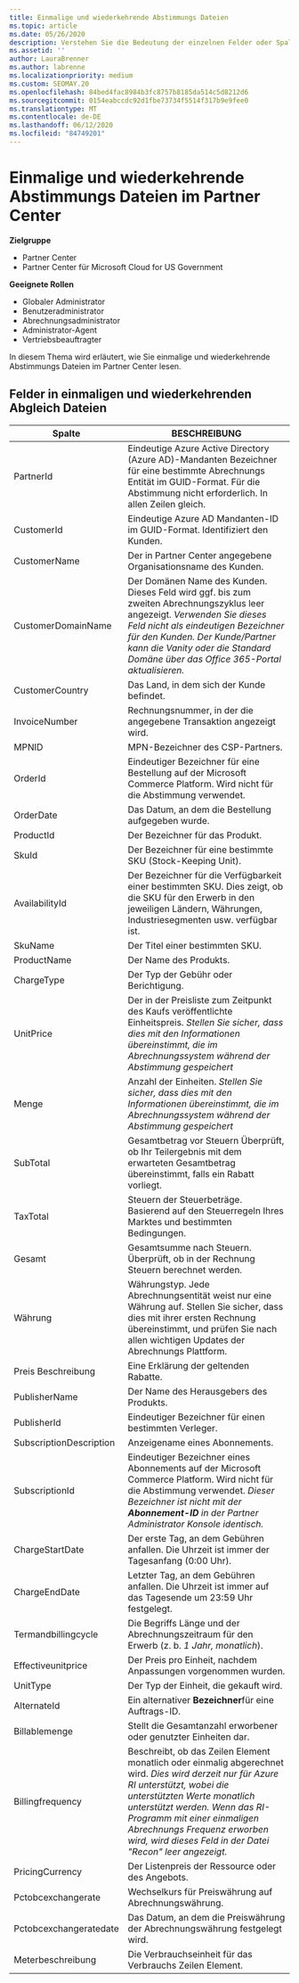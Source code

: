 ```yaml
---
title: Einmalige und wiederkehrende Abstimmungs Dateien
ms.topic: article
ms.date: 05/26/2020
description: Verstehen Sie die Bedeutung der einzelnen Felder oder Spalten in den einmaligen und wiederkehrenden Abstimmungs Dateien von Partner Center.
ms.assetid: ''
author: LauraBrenner
ms.author: labrenne
ms.localizationpriority: medium
ms.custom: SEOMAY.20
ms.openlocfilehash: 84bed4fac8984b3fc8757b8185da514c5d8212d6
ms.sourcegitcommit: 0154eabccdc92d1fbe73734f5514f317b9e9fee0
ms.translationtype: MT
ms.contentlocale: de-DE
ms.lasthandoff: 06/12/2020
ms.locfileid: "84749201"
---
```

# <a name="one-time-and-recurring-reconciliation-files-in-partner-center"></a>Einmalige und wiederkehrende Abstimmungs Dateien im Partner Center

**Zielgruppe**

- Partner Center
- Partner Center für Microsoft Cloud for US Government

**Geeignete Rollen**

- Globaler Administrator
- Benutzeradministrator
- Abrechnungsadministrator
- Administrator-Agent
- Vertriebsbeauftragter

In diesem Thema wird erläutert, wie Sie einmalige und wiederkehrende Abstimmungs Dateien im Partner Center lesen.

## <a name="fields-in-one-time-and-recurring-reconciliation-files"></a>Felder in einmaligen und wiederkehrenden Abgleich Dateien

| Spalte | BESCHREIBUNG |
| ------ | ----------- |
| PartnerId | Eindeutige Azure Active Directory (Azure AD)-Mandanten Bezeichner für eine bestimmte Abrechnungs Entität im GUID-Format. Für die Abstimmung nicht erforderlich. In allen Zeilen gleich. |
| CustomerId | Eindeutige Azure AD Mandanten-ID im GUID-Format. Identifiziert den Kunden. |
| CustomerName | Der in Partner Center angegebene Organisationsname des Kunden. |
| CustomerDomainName | Der Domänen Name des Kunden. Dieses Feld wird ggf. bis zum zweiten Abrechnungszyklus leer angezeigt. *Verwenden Sie dieses Feld nicht als eindeutigen Bezeichner für den Kunden. Der Kunde/Partner kann die Vanity oder die Standard Domäne über das Office 365-Portal aktualisieren.* |
| CustomerCountry | Das Land, in dem sich der Kunde befindet. |
| InvoiceNumber | Rechnungsnummer, in der die angegebene Transaktion angezeigt wird. |
| MPNID | MPN-Bezeichner des CSP-Partners. |
| OrderId | Eindeutiger Bezeichner für eine Bestellung auf der Microsoft Commerce Platform. Wird nicht für die Abstimmung verwendet. |
| OrderDate | Das Datum, an dem die Bestellung aufgegeben wurde. |
| ProductId | Der Bezeichner für das Produkt. |
| SkuId | Der Bezeichner für eine bestimmte SKU (Stock-Keeping Unit). |
| AvailabilityId | Der Bezeichner für die Verfügbarkeit einer bestimmten SKU. Dies zeigt, ob die SKU für den Erwerb in den jeweiligen Ländern, Währungen, Industriesegmenten usw. verfügbar ist. |
| SkuName | Der Titel einer bestimmten SKU. |
| ProductName | Der Name des Produkts. |
| ChargeType | Der Typ der Gebühr oder Berichtigung. |
| UnitPrice | Der in der Preisliste zum Zeitpunkt des Kaufs veröffentlichte Einheitspreis. *Stellen Sie sicher, dass dies mit den Informationen übereinstimmt, die im Abrechnungssystem während der Abstimmung gespeichert* |
| Menge | Anzahl der Einheiten. *Stellen Sie sicher, dass dies mit den Informationen übereinstimmt, die im Abrechnungssystem während der Abstimmung gespeichert* |
| SubTotal | Gesamtbetrag vor Steuern Überprüft, ob Ihr Teilergebnis mit dem erwarteten Gesamtbetrag übereinstimmt, falls ein Rabatt vorliegt. |
| TaxTotal | Steuern der Steuerbeträge. Basierend auf den Steuerregeln Ihres Marktes und bestimmten Bedingungen. |
| Gesamt | Gesamtsumme nach Steuern. Überprüft, ob in der Rechnung Steuern berechnet werden. |
| Währung | Währungstyp. Jede Abrechnungsentität weist nur eine Währung auf. Stellen Sie sicher, dass dies mit ihrer ersten Rechnung übereinstimmt, und prüfen Sie nach allen wichtigen Updates der Abrechnungs Plattform. |
| Preis Beschreibung | Eine Erklärung der geltenden Rabatte. |
| PublisherName | Der Name des Herausgebers des Produkts.
| PublisherId | Eindeutiger Bezeichner für einen bestimmten Verleger. |
| SubscriptionDescription | Anzeigename eines Abonnements. |
| SubscriptionId | Eindeutiger Bezeichner eines Abonnements auf der Microsoft Commerce Platform. Wird nicht für die Abstimmung verwendet. *Dieser Bezeichner ist nicht mit der **Abonnement-ID** in der Partner Administrator Konsole identisch.* |
| ChargeStartDate | Der erste Tag, an dem Gebühren anfallen. Die Uhrzeit ist immer der Tagesanfang (0:00 Uhr). |
| ChargeEndDate | Letzter Tag, an dem Gebühren anfallen. Die Uhrzeit ist immer auf das Tagesende um 23:59 Uhr festgelegt. |
| Termandbillingcycle | Die Begriffs Länge und der Abrechnungszeitraum für den Erwerb (z. b. *1 Jahr, monatlich*). |
| Effectiveunitprice | Der Preis pro Einheit, nachdem Anpassungen vorgenommen wurden. |
| UnitType | Der Typ der Einheit, die gekauft wird. |
| AlternateId | Ein alternativer **Bezeichner**für eine Auftrags-ID. |
| Billablemenge | Stellt die Gesamtanzahl erworbener oder genutzter Einheiten dar. |
| Billingfrequency | Beschreibt, ob das Zeilen Element monatlich oder einmalig abgerechnet wird. *Dies wird derzeit nur für Azure RI unterstützt, wobei die unterstützten Werte monatlich unterstützt werden. Wenn das RI-Programm mit einer einmaligen Abrechnungs Frequenz erworben wird, wird dieses Feld in der Datei "Recon" leer angezeigt.* |
| PricingCurrency | Der Listenpreis der Ressource oder des Angebots. |
| Pctobcexchangerate | Wechselkurs für Preiswährung auf Abrechnungswährung. |
| Pctobcexchangeratedate | Das Datum, an dem die Preiswährung der Abrechnungswährung festgelegt wird. |
| Meterbeschreibung | Die Verbrauchseinheit für das Verbrauchs Zeilen Element. |
